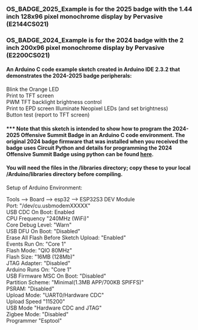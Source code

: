 ### OS_BADGE_2025_Example is for the 2025 badge with the 1.44 inch 128x96 pixel monochrome display by Pervasive (E2144CS021)

### OS_BADGE_2024_Example is for the 2024 badge with the 2 inch 200x96 pixel monochrome display by Pervasive (E2200CS021)

#### An Arduino C code example sketch created in Arduino IDE 2.3.2 that demonstrates the 2024-2025 badge peripherals:  
Blink the Orange LED  
Print to TFT screen  
PWM TFT backlight brightness control  
Print to EPD screen 
Illuminate Neopixel LEDs (and set brightness)  
Button test (report to TFT screen)  

#### *** Note that this sketch is intended to show how to  program the 2024-2025 Offensive Summit Badge in an Arduino C code environment.  The original 2024 badge firmware that was installed when you received the badge uses Circuit Python and details for programming the 2024 Offensive Summit Badge using python can be found [here](https://github.com/Cisco-Offensive-Summit/badge-2024/tree/main/firmware).  

#### You will need the files in the /libraries directory; copy these to your local /Arduino/libraries directory before compiling.  

Setup of Arduino Environment:

Tools --> Board --> esp32 --> ESP32S3 DEV Module  
Port: "/dev/cu.usbmodemXXXXX"  
USB CDC On Boot: Enabled  
CPU Frequency "240MHz (WiFi)"   
Core Debug Level:  "Warn"  
USB DFU On Boot: "Disabled"  
Erase All Flash Before Sketch Upload: "Enabled"  
Events Run On: "Core 1"  
Flash Mode: "QIO 80MHz"  
Flash Size: "16MB (128Mb)"  
JTAG Adapter: "Disabled"  
Arduino Runs On: "Core 1"  
USB Firmware MSC On Boot: "Disabled"  
Partition Scheme: "Minimal(1.3MB APP/700KB SPIFFS)"  
PSRAM: "Disabled"  
Upload Mode: "UART0/Hardware CDC"  
Upload Speed "115200"  
USB Mode "Hardware CDC and JTAG"  
Zigbee Mode: "Disabled"  
Programmer "Esptool"  




